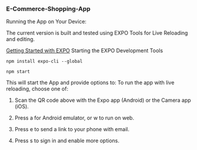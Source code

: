 ### E-Commerce-Shopping-App

Running the App on Your Device:

The current version is built and tested using EXPO Tools for Live Reloading and editing.

[Getting Started with EXPO](https://expo.io/learn)
Starting the EXPO Development Tools

```
npm install expo-cli --global
```

```
npm start
```
This will start the App and provide options to:
  To run the app with live reloading, choose one of:
  
  1. Scan the QR code above with the Expo app (Android) or the Camera app (iOS).
  
  2. Press a for Android emulator, or w to run on web.
  
  3. Press e to send a link to your phone with email.
  
  4. Press s to sign in and enable more options.
